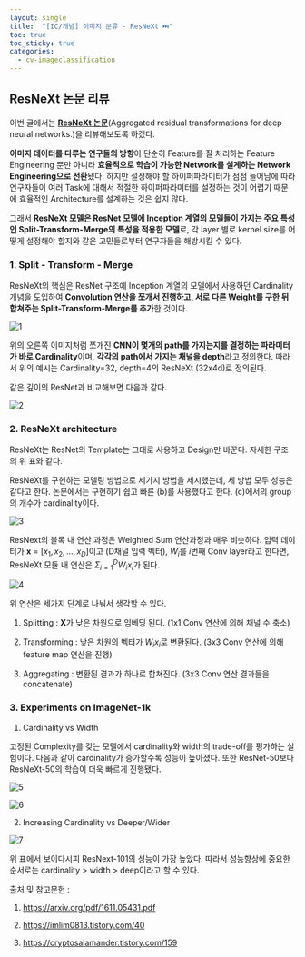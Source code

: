 ```yaml
---
layout: single
title:  "[IC/개념] 이미지 분류 - ResNeXt ⏭️"
toc: true
toc_sticky: true
categories:
  - cv-imageclassification
---
```


## ResNeXt 논문 리뷰

이번 글에서는 [**<U>ResNeXt 논문</U>**](https://arxiv.org/pdf/1611.05431.pdf)(Aggregated residual transformations for deep neural networks.)을 리뷰해보도록 하겠다.

**이미지 데이터를 다루는 연구들의 방향**이 단순히 Feature를 잘 처리하는 Feature Engineering 뿐만 아니라 **효율적으로 학습이 가능한 Network를 설계하는 Network Engineering으로 전환**됐다.
하지만 설정해야 할 하이퍼파라미터가 점점 늘어남에 따라 연구자들이 여러 Task에 대해서 적절한 하이퍼파라미터를 설정하는 것이 어렵기 때문에 효율적인 Architecture를 설계하는 것은 쉽지 않다.

그래서 **ResNeXt 모델은 ResNet 모델에 Inception 계열의 모델들이 가지는 주요 특성인 Split-Transform-Merge의 특성을 적용한 모델**로, 각 layer 별로 kernel size를 어떻게 설정해야 할지와 같은 고민들로부터 연구자들을 해방시킬 수 있다.

### 1. Split - Transform - Merge

ResNeXt의 핵심은 ResNet 구조에 Inception 계열의 모델에서 사용하던 Cardinality 개념을 도입하여 **Convolution 연산을 쪼개서 진행하고, 서로 다른 Weight를 구한 뒤 합쳐주는 Split-Transform-Merge를 추가**한 것이다.

![1](https://github.com/Hamin-Chang/Hamin-Chang.github.io/assets/77332628/292bb742-b852-49dc-a454-618d6ac0b6d8)

위의 오른쪽 이미지처럼 쪼개진 **CNN이 몇개의 path를 가지는지를 결정하는 파라미터가 바로 Cardinality**이며, **각각의 path에서 가지는 채널을 depth**라고 정의한다. 따라서 위의 예시는 Cardinality=32, depth=4의 ResNeXt (32x4d)로 정의된다.

같은 깊이의 ResNet과 비교해보면 다음과 같다.

![2](https://github.com/Hamin-Chang/Hamin-Chang.github.io/assets/77332628/c40da8ab-d2aa-4ccd-bcc1-7a0b930cfe1e)


### 2. ResNeXt architecture

ResNeXt는 ResNet의 Template는 그대로 사용하고 Design만 바꾼다. 자세한 구조의 위 표와 같다.

ResNeXt를 구현하는 모델링 방법으로 세가지 방법을 제시했는데, 세 방법 모두 성능은 같다고 한다. 논문에서는 구현하기 쉽고 빠른 (b)를 사용했다고 한다. (c)에서의 group의 개수가 cardinality이다.

![3](https://github.com/Hamin-Chang/Hamin-Chang.github.io/assets/77332628/12e4b6c6-de31-43ee-bd5e-6ef09d99d878)

ResNext의 블록 내 연산 과정은 Weighted Sum 연산과정과 매우 비슷하다. 입력 데이터가 **x** = $[x_1,x_2,...,x_D]$이고 (D채널 입력 벡터), $W_i$를 $i$번째 Conv layer라고 한다면, ResNeXt 모듈 내 연산은 $Σ^D_{i=1}W_ix_i$가 된다.

![4](https://github.com/Hamin-Chang/Hamin-Chang.github.io/assets/77332628/038cb22a-37f5-4d59-853f-e2b74c48324a)

위 연산은 세가지 단계로 나눠서 생각할 수 있다.

1) Splitting : **X**가 낮은 차원으로 임베딩 된다. (1x1 Conv 연산에 의해 채널 수 축소)

2) Transforming : 낮은 차원의 벡터가 $W_ix_i$로 변환된다. (3x3 Conv 연산에 의해 feature map 연산을 진행)

3) Aggregating : 변환된 결과가 하나로 합쳐진다. (3x3 Conv 연산 결과들을 concatenate)



### 3. Experiments on ImageNet-1k

1) Cardinality vs Width

고정된 Complexity를 갖는 모델에서 cardinality와 width의 trade-off를 평가하는 실험이다. 다음과 같이 cardinality가 증가할수록 성능이 높아졌다. 또한 ResNet-50보다 ResNeXt-50의 학습이 더욱 빠르게 진행됐다.

![5](https://github.com/Hamin-Chang/Hamin-Chang.github.io/assets/77332628/fc514d24-e6c9-4188-858d-03285942e0e5)

![6](https://github.com/Hamin-Chang/Hamin-Chang.github.io/assets/77332628/a020c8d2-bd1d-4bce-9dfb-d17a468110d0)

2) Increasing Cardinality vs Deeper/Wider

![7](https://github.com/Hamin-Chang/Hamin-Chang.github.io/assets/77332628/667fb3b8-4491-4d28-853f-ac7fedde54a3)

위 표에서 보이다시피 ResNext-101의 성능이 가장 높았다. 따라서 성능향상에 중요한 순서로는 cardinality > width > deep이라고 할 수 있다.


출처 및 참고문헌 :

1. https://arxiv.org/pdf/1611.05431.pdf

2. https://imlim0813.tistory.com/40

3. https://cryptosalamander.tistory.com/159
